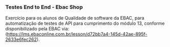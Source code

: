 ### Testes End to End - Ebac Shop
Exercício para os alunos de Qualidade de software da EBAC, para automatização de testes de API para cumprimento do módulo 13, conforme disponibilizado pela EBAC via: (https://lms.ebaconline.com.br/lesson/d72bb7a4-145d-42ae-895f-2633e6fec262).